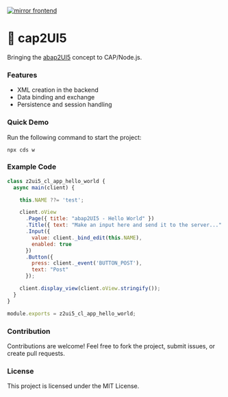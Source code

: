 [![mirror frontend](https://github.com/cap2UI5/cap2UI5/actions/workflows/mirror_frontend.yml/badge.svg)](https://github.com/cap2UI5/cap2UI5/actions/workflows/mirror_frontend.yml)

# 🚀 cap2UI5

Bringing the [abap2UI5](https://github.com/abap2UI5/abap2UI5) concept to CAP/Node.js.

### Features
* XML creation in the backend
* Data binding and exchange
* Persistence and session handling

### Quick Demo

Run the following command to start the project:
``` 
npx cds w
```

### Example Code
```js
class z2ui5_cl_app_hello_world {
  async main(client) {

    this.NAME ??= 'test';

    client.oView
      .Page({ title: "abap2UI5 - Hello World" })
      .Title({ text: "Make an input here and send it to the server..." })
      .Input({ 
        value: client._bind_edit(this.NAME), 
        enabled: true 
      })
      .Button({ 
        press: client._event('BUTTON_POST'), 
        text: "Post" 
      });

    client.display_view(client.oView.stringify());
  }
}

module.exports = z2ui5_cl_app_hello_world;
```

### Contribution
Contributions are welcome! Feel free to fork the project, submit issues, or create pull requests.

### License
This project is licensed under the MIT License.
